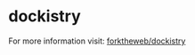 # dockistry
For more information visit:  [forktheweb/dockistry](https://github.com/forktheweb/dockistry)
